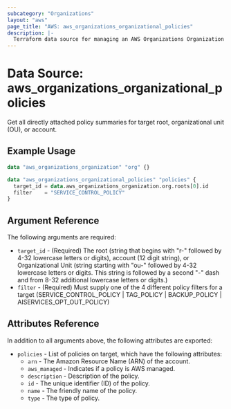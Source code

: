 ```yaml
---
subcategory: "Organizations"
layout: "aws"
page_title: "AWS: aws_organizations_organizational_policies"
description: |-
  Terraform data source for managing an AWS Organizations Organization Policies.
---
```


# Data Source: aws_organizations_organizational_policies

Get all directly attached policy summaries for target root, organizational unit (OU), or account.

## Example Usage

```terraform
data "aws_organizations_organization" "org" {}

data "aws_organizations_organizational_policies" "policies" {
  target_id = data.aws_organizations_organization.org.roots[0].id
  filter    = "SERVICE_CONTROL_POLICY"
}
```

## Argument Reference

The following arguments are required:

* `target_id` - (Required) The root (string that begins with "r-" followed by 4-32 lowercase letters or digits), account (12 digit string), or Organizational Unit (string starting with "ou-" followed by 4-32 lowercase letters or digits. This string is followed by a second "-" dash and from 8-32 additional lowercase letters or digits.)
* `filter` - (Required) Must supply one of the 4 different policy filters for a target (SERVICE_CONTROL_POLICY | TAG_POLICY | BACKUP_POLICY | AISERVICES_OPT_OUT_POLICY)

## Attributes Reference

In addition to all arguments above, the following attributes are exported:

* `policies` - List of policies on target, which have the following attributes:
  * `arn` - The Amazon Resource Name (ARN) of the account.
  * `aws_managed` - Indicates if a policy is AWS managed.
  * `description` - Description of the policy.
  * `id` - The unique identifier (ID) of the policy.
  * `name` - The friendly name of the policy.
  * `type` - The type of policy.